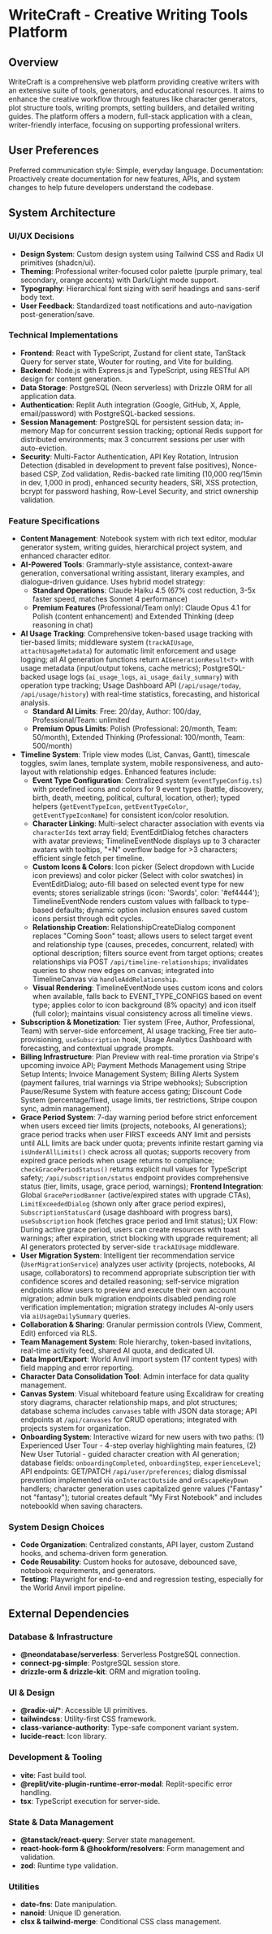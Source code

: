 # WriteCraft - Creative Writing Tools Platform

## Overview

WriteCraft is a comprehensive web platform providing creative writers with an extensive suite of tools, generators, and educational resources. It aims to enhance the creative workflow through features like character generators, plot structure tools, writing prompts, setting builders, and detailed writing guides. The platform offers a modern, full-stack application with a clean, writer-friendly interface, focusing on supporting professional writers.

## User Preferences

Preferred communication style: Simple, everyday language.
Documentation: Proactively create documentation for new features, APIs, and system changes to help future developers understand the codebase.

## System Architecture

### UI/UX Decisions
- **Design System**: Custom design system using Tailwind CSS and Radix UI primitives (shadcn/ui).
- **Theming**: Professional writer-focused color palette (purple primary, teal secondary, orange accents) with Dark/Light mode support.
- **Typography**: Hierarchical font sizing with serif headings and sans-serif body text.
- **User Feedback**: Standardized toast notifications and auto-navigation post-generation/save.

### Technical Implementations
- **Frontend**: React with TypeScript, Zustand for client state, TanStack Query for server state, Wouter for routing, and Vite for building.
- **Backend**: Node.js with Express.js and TypeScript, using RESTful API design for content generation.
- **Data Storage**: PostgreSQL (Neon serverless) with Drizzle ORM for all application data.
- **Authentication**: Replit Auth integration (Google, GitHub, X, Apple, email/password) with PostgreSQL-backed sessions.
- **Session Management**: PostgreSQL for persistent session data; in-memory Map for concurrent session tracking; optional Redis support for distributed environments; max 3 concurrent sessions per user with auto-eviction.
- **Security**: Multi-Factor Authentication, API Key Rotation, Intrusion Detection (disabled in development to prevent false positives), Nonce-based CSP, Zod validation, Redis-backed rate limiting (10,000 req/15min in dev, 1,000 in prod), enhanced security headers, SRI, XSS protection, bcrypt for password hashing, Row-Level Security, and strict ownership validation.

### Feature Specifications
- **Content Management**: Notebook system with rich text editor, modular generator system, writing guides, hierarchical project system, and enhanced character editor.
- **AI-Powered Tools**: Grammarly-style assistance, context-aware generation, conversational writing assistant, literary examples, and dialogue-driven guidance. Uses hybrid model strategy:
  - **Standard Operations**: Claude Haiku 4.5 (67% cost reduction, 3-5x faster speed, matches Sonnet 4 performance)
  - **Premium Features** (Professional/Team only): Claude Opus 4.1 for Polish (content enhancement) and Extended Thinking (deep reasoning in chat)
- **AI Usage Tracking**: Comprehensive token-based usage tracking with tier-based limits; middleware system (`trackAIUsage`, `attachUsageMetadata`) for automatic limit enforcement and usage logging; all AI generation functions return `AIGenerationResult<T>` with usage metadata (input/output tokens, cache metrics); PostgreSQL-backed usage logs (`ai_usage_logs`, `ai_usage_daily_summary`) with operation type tracking; Usage Dashboard API (`/api/usage/today`, `/api/usage/history`) with real-time statistics, forecasting, and historical analysis.
  - **Standard AI Limits**: Free: 20/day, Author: 100/day, Professional/Team: unlimited
  - **Premium Opus Limits**: Polish (Professional: 20/month, Team: 50/month), Extended Thinking (Professional: 100/month, Team: 500/month)
- **Timeline System**: Triple view modes (List, Canvas, Gantt), timescale toggles, swim lanes, template system, mobile responsiveness, and auto-layout with relationship edges. Enhanced features include:
  - **Event Type Configuration**: Centralized system (`eventTypeConfig.ts`) with predefined icons and colors for 9 event types (battle, discovery, birth, death, meeting, political, cultural, location, other); typed helpers (`getEventTypeIcon`, `getEventTypeColor`, `getEventTypeIconName`) for consistent icon/color resolution.
  - **Character Linking**: Multi-select character association with events via `characterIds` text array field; EventEditDialog fetches characters with avatar previews; TimelineEventNode displays up to 3 character avatars with tooltips, "+N" overflow badge for >3 characters; efficient single fetch per timeline.
  - **Custom Icons & Colors**: Icon picker (Select dropdown with Lucide icon previews) and color picker (Select with color swatches) in EventEditDialog; auto-fill based on selected event type for new events; stores serializable strings (icon: 'Swords', color: '#ef4444'); TimelineEventNode renders custom values with fallback to type-based defaults; dynamic option inclusion ensures saved custom icons persist through edit cycles.
  - **Relationship Creation**: RelationshipCreateDialog component replaces "Coming Soon" toast; allows users to select target event and relationship type (causes, precedes, concurrent, related) with optional description; filters source event from target options; creates relationships via POST `/api/timeline-relationships`; invalidates queries to show new edges on canvas; integrated into TimelineCanvas via `handleAddRelationship`.
  - **Visual Rendering**: TimelineEventNode uses custom icons and colors when available, falls back to EVENT_TYPE_CONFIGS based on event type; applies color to icon background (8% opacity) and icon itself (full color); maintains visual consistency across all timeline views.
- **Subscription & Monetization**: Tier system (Free, Author, Professional, Team) with server-side enforcement, AI usage tracking, Free tier auto-provisioning, `useSubscription` hook, Usage Analytics Dashboard with forecasting, and contextual upgrade prompts.
- **Billing Infrastructure**: Plan Preview with real-time proration via Stripe's upcoming invoice API; Payment Methods Management using Stripe Setup Intents; Invoice Management System; Billing Alerts System (payment failures, trial warnings via Stripe webhooks); Subscription Pause/Resume System with feature access gating; Discount Code System (percentage/fixed, usage limits, tier restrictions, Stripe coupon sync, admin management).
- **Grace Period System**: 7-day warning period before strict enforcement when users exceed tier limits (projects, notebooks, AI generations); grace period tracks when user FIRST exceeds ANY limit and persists until ALL limits are back under quota; prevents infinite restart gaming via `isUnderAllLimits()` check across all quotas; supports recovery from expired grace periods when usage returns to compliance; `checkGracePeriodStatus()` returns explicit null values for TypeScript safety; `/api/subscription/status` endpoint provides comprehensive status (tier, limits, usage, grace period, warnings); **Frontend Integration**: Global `GracePeriodBanner` (active/expired states with upgrade CTAs), `LimitExceededDialog` (shown only after grace period expires), `SubscriptionStatusCard` (usage dashboard with progress bars), `useSubscription` hook (fetches grace period and limit status); UX Flow: During active grace period, users can create resources with toast warnings; after expiration, strict blocking with upgrade requirement; all AI generators protected by server-side `trackAIUsage` middleware.
- **User Migration System**: Intelligent tier recommendation service (`UserMigrationService`) analyzes user activity (projects, notebooks, AI usage, collaborators) to recommend appropriate subscription tier with confidence scores and detailed reasoning; self-service migration endpoints allow users to preview and execute their own account migration; admin bulk migration endpoints disabled pending role verification implementation; migration strategy includes AI-only users via `aiUsageDailySummary` queries.
- **Collaboration & Sharing**: Granular permission controls (View, Comment, Edit) enforced via RLS.
- **Team Management System**: Role hierarchy, token-based invitations, real-time activity feed, shared AI quota, and dedicated UI.
- **Data Import/Export**: World Anvil import system (17 content types) with field mapping and error reporting.
- **Character Data Consolidation Tool**: Admin interface for data quality management.
- **Canvas System**: Visual whiteboard feature using Excalidraw for creating story diagrams, character relationship maps, and plot structures; database schema includes `canvases` table with JSON data storage; API endpoints at `/api/canvases` for CRUD operations; integrated with projects system for organization.
- **Onboarding System**: Interactive wizard for new users with two paths: (1) Experienced User Tour - 4-step overlay highlighting main features, (2) New User Tutorial - guided character creation with AI generation; database fields: `onboardingCompleted`, `onboardingStep`, `experienceLevel`; API endpoints: GET/PATCH `/api/user/preferences`; dialog dismissal prevention implemented via `onInteractOutside` and `onEscapeKeyDown` handlers; character generation uses capitalized genre values ("Fantasy" not "fantasy"); tutorial creates default "My First Notebook" and includes notebookId when saving characters.

### System Design Choices
- **Code Organization**: Centralized constants, API layer, custom Zustand hooks, and schema-driven form generation.
- **Code Reusability**: Custom hooks for autosave, debounced save, notebook requirements, and generators.
- **Testing**: Playwright for end-to-end and regression testing, especially for the World Anvil import pipeline.

## External Dependencies

### Database & Infrastructure
- **@neondatabase/serverless**: Serverless PostgreSQL connection.
- **connect-pg-simple**: PostgreSQL session store.
- **drizzle-orm & drizzle-kit**: ORM and migration tooling.

### UI & Design
- **@radix-ui/***: Accessible UI primitives.
- **tailwindcss**: Utility-first CSS framework.
- **class-variance-authority**: Type-safe component variant system.
- **lucide-react**: Icon library.

### Development & Tooling
- **vite**: Fast build tool.
- **@replit/vite-plugin-runtime-error-modal**: Replit-specific error handling.
- **tsx**: TypeScript execution for server-side.

### State & Data Management
- **@tanstack/react-query**: Server state management.
- **react-hook-form & @hookform/resolvers**: Form management and validation.
- **zod**: Runtime type validation.

### Utilities
- **date-fns**: Date manipulation.
- **nanoid**: Unique ID generation.
- **clsx & tailwind-merge**: Conditional CSS class management.